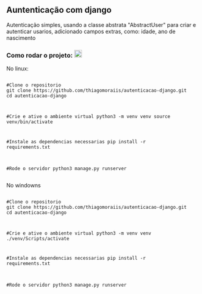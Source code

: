 <h2>Auntenticação com django</h2>
<p>Autenticação simples, usando a classe abstrata "AbstractUser" para criar e autenticar usarios, adicionado campos extras, como: idade, ano de nascimento</p>
<h3>
Como rodar o projeto:
<g-emoji class="g-emoji" fallback-src="https://github.githubassets.com/images/icons/emoji/unicode/1f973.png">
<img class="emoji" height="20" width="20" src="https://github.githubassets.com/images/icons/emoji/unicode/1f973.png">    
</g-emoji>
</h3>

<p>No linux:</p>

<div class="snippet-clipboard-content notranslate position-relative overflow-auto">
<pre class="notranslate">
<code>
#Clone o repositorio
git clone https://github.com/thiagomoraiis/autenticacao-django.git
cd autenticacao-django
<div></div>

#Crie e ative o ambiente virtual
python3 -m venv venv
source venv/bin/activate

#Instale as dependencias necessarias
pip install -r requirements.txt

#Rode o servidor
python3 manage.py runserver
</code>
</pre>
</div>

<p>No windowns</p>

<div class="snippet-clipboard-content notranslate position-relative overflow-auto">
<pre class="notranslate">
<code>
#Clone o repositorio
git clone https://github.com/thiagomoraiis/autenticacao-django.git
cd autenticacao-django
<div></div>

#Crie e ative o ambiente virtual
python3 -m venv venv
./venv/Scripts/activate

#Instale as dependencias necessarias
pip install -r requirements.txt

#Rode o servidor
python3 manage.py runserver
</code>
</pre>
</div>
